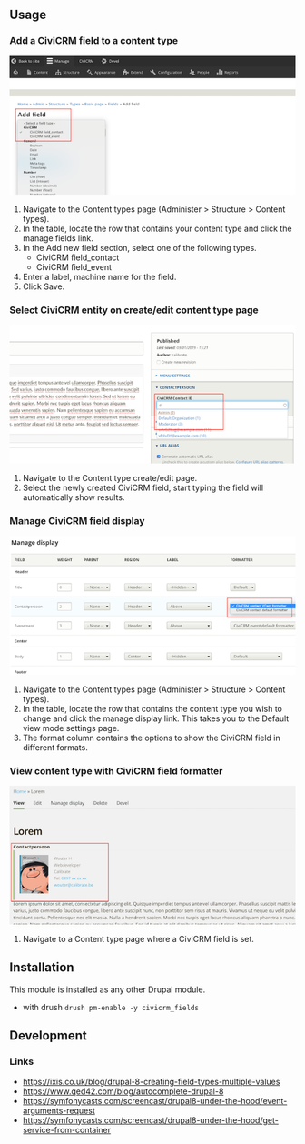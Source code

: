 ## Usage

### Add a CiviCRM field to a content type

![Add a CiviCRM field to a content type](images/screenshot1.png?raw=true)

1. Navigate to the Content types page (Administer > Structure > Content types).
2. In the table, locate the row that contains your content type and click the manage fields link.
3. In the Add new field section, select one of the following types. 
    * CiviCRM field_contact
    * CiviCRM field_event
4. Enter a label, machine name for the field.
5. Click Save.

### Select CiviCRM entity on create/edit content type page

![Select CiviCRM entity on content type create](images/screenshot2.png?raw=true)

1. Navigate to the Content type create/edit page.
2. Select the newly created CiviCRM field, start typing the field will automatically show results.

### Manage CiviCRM field display

![Manage CiviCRM field display](images/screenshot3.png?raw=true)

1. Navigate to the Content types page (Administer > Structure > Content types).
2. In the table, locate the row that contains the content type you wish to change and click the manage display link. This takes you to the Default view mode settings page.
3. The format column contains the options to show the CiviCRM field in different formats.

### View content type with CiviCRM field formatter

![View content type with CiviCRM field](images/screenshot4.png?raw=true)

1. Navigate to a Content type page where a CiviCRM field is set.

## Installation
This module is installed as any other Drupal module.

- with drush
```drush pm-enable -y civicrm_fields```

## Development

### Links
- https://ixis.co.uk/blog/drupal-8-creating-field-types-multiple-values
- https://www.qed42.com/blog/autocomplete-drupal-8
- https://symfonycasts.com/screencast/drupal8-under-the-hood/event-arguments-request
- https://symfonycasts.com/screencast/drupal8-under-the-hood/get-service-from-container
